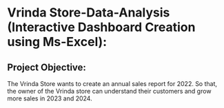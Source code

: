 # Vrinda Store-Data-Analysis (Interactive Dashboard Creation using Ms-Excel):

## Project Objective:
The Vrinda Store wants to create an annual sales report for 2022. So that, the owner of the Vrinda store can understand their customers and grow more sales in 2023 and 2024.
